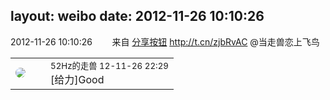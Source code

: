 layout: weibo
date: 2012-11-26 10:10:26
---
<meta name="referrer" content="no-referrer" />

2012-11-26 10:10:26  &nbsp;&nbsp;&nbsp;&nbsp;&nbsp;&nbsp; 来自 <a href="http://app.weibo.com/t/feed/cUcI1A" rel="nofollow">分享按钮</a>
http://t.cn/zjbRvAC @当走兽恋上飞鸟 ​​​

<table style="width: 100%;">
  <tr>
    <td style="width: 40px;"><img style="border-radius:50%" src="https://tva4.sinaimg.cn/crop.0.0.180.180.50/8beaf773jw1e8qgp5bmzyj2050050aa8.jpg?KID=imgbed,tva&Expires=1624465780&ssig=eu%2FC%2B0D0Sf"></td>
    <td colspan="2"><small>52Hz的走兽 12-11-26 22:29</small><br/>[给力]Good</td>
  </tr>
</table>
